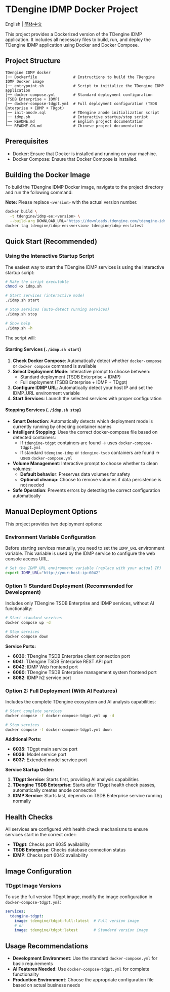 # TDengine IDMP Docker Project

English | [简体中文](README-CN.md)

This project provides a Dockerized version of the TDengine IDMP application. It includes all necessary files to build, run, and deploy the TDengine IDMP application using Docker and Docker Compose.

## Project Structure

```
TDengine IDMP docker
│── Dockerfile                # Instructions to build the TDengine IDMP Docker image
│── entrypoint.sh             # Script to initialize the TDengine IDMP application
│── docker-compose.yml        # Standard deployment configuration (TSDB Enterprise + IDMP)
│── docker-compose-tdgpt.yml  # Full deployment configuration (TSDB Enterprise + IDMP + TDgpt)
│── init-anode.sql            # TDengine anode initialization script
│── idmp.sh                   # Interactive startup/stop script
│── README.md                 # English project documentation
└── README-CN.md              # Chinese project documentation
```

## Prerequisites

- Docker: Ensure that Docker is installed and running on your machine.
- Docker Compose: Ensure that Docker Compose is installed.

## Building the Docker Image

To build the TDengine IDMP Docker image, navigate to the project directory and run the following command:

**Note:** Please replace `<version>` with the actual version number.

```bash
docker build \
  -t tdengine/idmp-ee:<version> \
  --build-arg DOWNLOAD_URL="https://downloads.tdengine.com/tdengine-idmp-enterprise/<version>/tdengine-idmp-enterprise-<version>-linux-generic.tar.gz" .
docker tag tdengine/idmp-ee:<version> tdengine/idmp-ee:latest
```

## Quick Start (Recommended)

### Using the Interactive Startup Script

The easiest way to start the TDengine IDMP services is using the interactive startup script:

```bash
# Make the script executable
chmod +x idmp.sh

# Start services (interactive mode)
./idmp.sh start

# Stop services (auto-detect running services)
./idmp.sh stop

# Show help
./idmp.sh -h
```

The script will:

#### Starting Services (`./idmp.sh start`)
1. **Check Docker Compose**: Automatically detect whether `docker-compose` or `docker compose` command is available
2. **Select Deployment Mode**: Interactive prompt to choose between:
   - Standard deployment (TSDB Enterprise + IDMP)
   - Full deployment (TSDB Enterprise + IDMP + TDgpt)
3. **Configure IDMP URL**: Automatically detect your host IP and set the IDMP_URL environment variable
4. **Start Services**: Launch the selected services with proper configuration

#### Stopping Services (`./idmp.sh stop`)
- **Smart Detection**: Automatically detects which deployment mode is currently running by checking container names
- **Intelligent Stopping**: Uses the correct docker-compose file based on detected containers:
  - If `tdengine-tdgpt` containers are found → uses `docker-compose-tdgpt.yml`
  - If standard `tdengine-idmp` or `tdengine-tsdb` containers are found → uses `docker-compose.yml`
- **Volume Management**: Interactive prompt to choose whether to clean volumes:
  - **Default behavior**: Preserves data volumes for safety
  - **Optional cleanup**: Choose to remove volumes if data persistence is not needed
- **Safe Operation**: Prevents errors by detecting the correct configuration automatically

## Manual Deployment Options

This project provides two deployment options:

### Environment Variable Configuration

Before starting services manually, you need to set the `IDMP_URL` environment variable. This variable is used by the IDMP service to configure the web console access URL.

```bash
# Set the IDMP_URL environment variable (replace with your actual IP)
export IDMP_URL="http://your-host-ip:6042"
```

### Option 1: Standard Deployment (Recommended for Development)

Includes only TDengine TSDB Enterprise and IDMP services, without AI functionality:

```bash
# Start standard services
docker compose up -d

# Stop services
docker compose down
```

**Service Ports:**
- **6030**: TDengine TSDB Enterprise client connection port
- **6041**: TDengine TSDB Enterprise REST API port
- **6042**: IDMP Web frontend port
- **6060**: TDengine TSDB Enterprise management system frontend port
- **8082**: IDMP h2 service port

### Option 2: Full Deployment (With AI Features)

Includes the complete TDengine ecosystem and AI analysis capabilities:

```bash
# Start complete services
docker compose -f docker-compose-tdgpt.yml up -d

# Stop services
docker compose -f docker-compose-tdgpt.yml down
```

**Additional Ports:**
- **6035**: TDgpt main service port
- **6036**: Model service port
- **6037**: Extended model service port

**Service Startup Order:**
1. **TDgpt Service**: Starts first, providing AI analysis capabilities
2. **TDengine TSDB Enterprise**: Starts after TDgpt health check passes, automatically creates anode connection
3. **IDMP Service**: Starts last, depends on TSDB Enterprise service running normally

## Health Checks

All services are configured with health check mechanisms to ensure services start in the correct order:
- **TDgpt**: Checks port 6035 availability
- **TSDB Enterprise**: Checks database connection status
- **IDMP**: Checks port 6042 availability

## Image Configuration

### TDgpt Image Versions

To use the full version TDgpt image, modify the image configuration in `docker-compose-tdgpt.yml`:

```yaml
services:
  tdengine-tdgpt:
    image: tdengine/tdgpt-full:latest  # Full version image
    # or
    image: tdengine/tdgpt:latest       # Standard version image
```

## Usage Recommendations

- **Development Environment**: Use the standard `docker-compose.yml` for basic requirements
- **AI Features Needed**: Use `docker-compose-tdgpt.yml` for complete functionality
- **Production Environment**: Choose the appropriate configuration file based on actual business needs